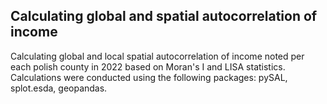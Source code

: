 ## Calculating global and spatial autocorrelation of income
Calculating global and local spatial autocorrelation of income noted per each polish county in 2022 based on Moran's I and LISA statistics. Calculations were conducted using the following packages: pySAL, splot.esda, geopandas.
